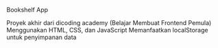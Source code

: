 Bookshelf App

Proyek akhir dari dicoding academy (Belajar Membuat Frontend Pemula)
Menggunakan HTML, CSS, dan JavaScript
Memanfaatkan localStorage untuk penyimpanan data
